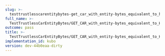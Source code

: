 ```yaml
---
slug: >-
  testtrustlesscarentitybytes-get_car_with_entity-bytes_equivalent_to_http_suffix_range_request_for_part_of_a_file_(accept_header)
full_name: >-
  TestTrustlessCarEntityBytes/GET_CAR_with_entity-bytes_equivalent_to_HTTP_Suffix_Range_Request_for_part_of_a_file_(Accept_Header)
outcome: pass
title: >-
  TestTrustlessCarEntityBytes/GET_CAR_with_entity-bytes_equivalent_to_HTTP_Suffix_Range_Request_for_part_of_a_file_(Accept_Header)
implementation_id: kubo
version: dev-44b0eaa-dirty
---
```


